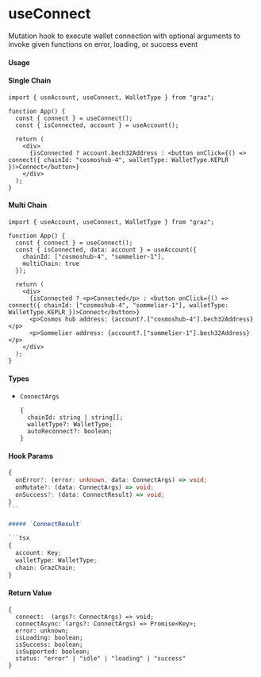 # useConnect

Mutation hook to execute wallet connection with optional arguments to invoke given functions on error, loading, or success event

#### Usage

#### Single Chain

```tsx
import { useAccount, useConnect, WalletType } from "graz";

function App() {
  const { connect } = useConnect();
  const { isConnected, account } = useAccount();

  return (
    <div>
      {isConnected ? account.bech32Address : <button onClick={() => connect({ chainId: "cosmoshub-4", walletType: WalletType.KEPLR })>Connect</button>}
    </div>
  );
}
```

#### Multi Chain

```tsx
import { useAccount, useConnect, WalletType } from "graz";

function App() {
  const { connect } = useConnect();
  const { isConnected, data: account } = useAccount({
    chainId: ["cosmoshub-4", "sommelier-1"],
    multiChain: true
  });

  return (
    <div>
      {isConnected ? <p>Connected</p> : <button onClick={() => connect({ chainId: ["cosmoshub-4", "sommelier-1"], walletType: WalletType.KEPLR })>Connect</button>}
      <p>Cosmos hub address: {account?.["cosmoshub-4"].bech32Address}</p>
      <p>Sommelier address: {account?.["sommelier-1"].bech32Address}</p>
    </div>
  );
}
```

#### Types

- `ConnectArgs`
  ```tsx
  {
    chainId: string | string[];
    walletType?: WalletType;
    autoReconnect?: boolean;
  }
  ```

#### Hook Params

````ts
{
  onError?: (error: unknown, data: ConnectArgs) => void;
  onMutate?: (data: ConnectArgs) => void;
  onSuccess?: (data: ConnectResult) => void;
}
```

##### `ConnectResult`

```tsx
{
  account: Key;
  walletType: WalletType;
  chain: GrazChain;
}
````

#### Return Value

```tsx
{
  connect:  (args?: ConnectArgs) => void;
  connectAsync: (args?: ConnectArgs) => Promise<Key>;
  error: unknown;
  isLoading: boolean;
  isSuccess: boolean;
  isSupported: boolean;
  status: "error" | "idle" | "loading" | "success"
}
```
